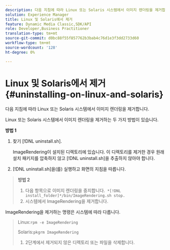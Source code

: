 ```yaml
---
description: 다음 지침에 따라 Linux 또는 Solaris 시스템에서 이미지 렌더링을 제거합니다.
solution: Experience Manager
title: Linux 및 Solaris에서 제거
feature: Dynamic Media Classic,SDK/API
role: Developer,Business Practitioner
translation-type: tm+mt
source-git-commit: d0bc88f55f857762b3bab4c76d1e3f3dd2733d60
workflow-type: tm+mt
source-wordcount: '128'
ht-degree: 0%

---
```



# Linux 및 Solaris에서 제거{#uninstalling-on-linux-and-solaris}

다음 지침에 따라 Linux 또는 Solaris 시스템에서 이미지 렌더링을 제거합니다.

Linux 또는 Solaris 시스템에서 이미지 렌더링을 제거하는 두 가지 방법이 있습니다.

**방법 1**

1. 찾기 [!DNL uninstall.sh].

   ImageRendering이 설치된 디렉토리에 있습니다. 이 디렉토리를 제거한 경우 원래 설치 패키지를 압축하지 않고 [!DNL uninstall.sh]을 추출하지 않아야 합니다.
1. [!DNL uninstall.sh]을(를) 실행하고 화면의 지침을 따릅니다.

>**방법 2**
>
>1. 다음 항목으로 이미지 렌더링을 중지합니다.` *[!DNL install_folder]*/bin/ImageRendering.sh stop.`
>1. 시스템에서 ImageRendering을 제거합니다.

>
>   
ImageRendering을 제거하는 명령은 시스템에 따라 다릅니다.
>
>   Linux:`rpm -e ImageRendering`
>
>   Solaris:`pkgrm ImageRendering`
>
>1. 2단계에서 제거되지 않은 디렉토리 또는 파일을 삭제합니다.

>



